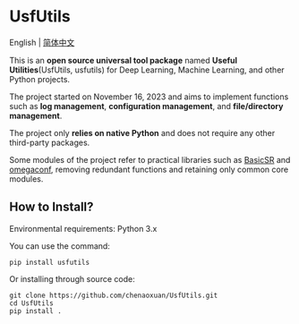 # UsfUtils
English</a> | <a href="README_CN.md">简体中文</a>



This is an **open source universal tool package** named **Useful Utilities**(UsfUtils, usfutils) for Deep Learning, Machine Learning, and other Python projects.

The project started on November 16, 2023 and aims to implement functions such as **log management**, **configuration management**, and **file/directory management**.

The project only **relies on native Python** and does not require any other third-party packages.

Some modules of the project refer to practical libraries such as [BasicSR](https://github.com/XPixelGroup/BasicSR.git) and [omegaconf](https://github.com/omry/omegaconf.git), removing redundant functions and retaining only common core modules.

## How to Install?
Environmental requirements: Python 3.x

You can use the command: 
```shell
pip install usfutils
```

Or installing through source code:
```shell
git clone https://github.com/chenaoxuan/UsfUtils.git
cd UsfUtils
pip install .
```
